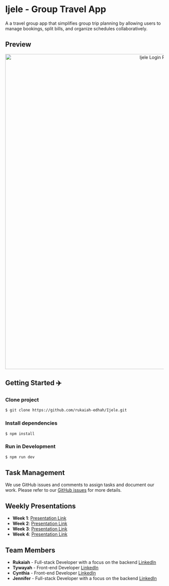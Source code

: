 # Ijele - Group Travel App
A a travel group app that simplifies group trip planning by allowing users to manage bookings, split bills, and organize schedules collaboratively. 

## Preview
<div align="center">
    <a href="/">
        <img src="./ijele/public/preview.png" align="center" width="1000px" alt="Ijele Login Page Preview">
    </a>
</div>

## Getting Started ✈️

### Clone project
```bash
$ git clone https://github.com/rukaiah-edhah/Ijele.git 
```

### Install dependencies 
```bash
$ npm install
```

### Run in Development
```bash
$ npm run dev
```
## Task Management
We use GitHub issues and comments to assign tasks and document our work. Please refer to our [GitHub issues](https://github.com/rukaiah-edhah/Ijele/issues?q=is%3Aissue+is%3Aclosed) for more details.

## Weekly Presentations 
- **Week 1**: [Presentation Link](https://docs.google.com/presentation/d/1Lu_xNNpI9rJ4XjDRsZ5aneSZkRM7me-OC_v-wRq2BwA/edit#slide=id.p)
- **Week 2**: [Presentation Link](https://docs.google.com/presentation/d/1YObXMrCoZkli4VDxBS6eG_wiIKa3MN_pgn02umnHxOg/edit)
- **Week 3**: [Presentation Link](https://www.canva.com/design/DAGMb5cr1dc/0G69Hw8uvyiZqHrKyX0Qzg/view?utm_content=DAGMb5cr1dc&utm_campaign=designshare&utm_medium=link&utm_source=editor)
- **Week 4**: [Presentation Link](https://www.canva.com/design/DAGNHgI2TXw/qE4M-8QDhPXglJzE526qfQ/view?utm_content=DAGNHgI2TXw&utm_campaign=designshare&utm_medium=link&utm_source=editor#1)

## Team Members 
- **Rukaiah** - Full-stack Developer with a focus on the backend [LinkedIn](https://www.linkedin.com/in/rukaiah-edhah/)
- **Tywayah** - Front-end Developer [LinkedIn](https://www.linkedin.com/in/tywayah-bryson-1553886b/)
- **Cynthia** - Front-end Developer [LinkedIn](https://www.linkedin.com/in/cynthia-obiekezie-649337169/)
- **Jennifer** - Full-stack Developer with a focus on the backend [LinkedIn](https://www.linkedin.com/in/jennifer-lee-larsen/)